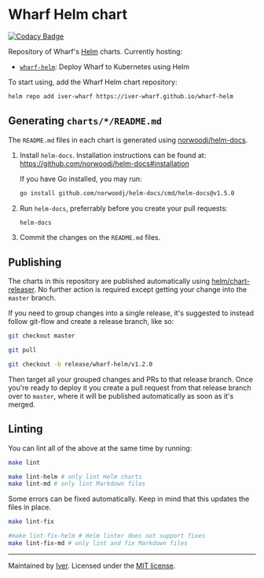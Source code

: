 # Wharf Helm chart

[![Codacy Badge](https://app.codacy.com/project/badge/Grade/6d3504733d1844c49a8678633b1a78f8)](https://www.codacy.com/gh/iver-wharf/wharf-helm/dashboard?utm_source=github.com\&utm_medium=referral\&utm_content=iver-wharf/wharf-helm\&utm_campaign=Badge_Grade)

Repository of Wharf's [Helm](https://helm.sh/) charts. Currently hosting:

- [`wharf-helm`](charts/wharf-helm/README.md):
  Deploy Wharf to Kubernetes using Helm

To start using, add the Wharf Helm chart repository:

```sh
helm repo add iver-wharf https://iver-wharf.github.io/wharf-helm
```

## Generating `charts/*/README.md`

The `README.md` files in each chart is generated using
[norwoodj/helm-docs](https://github.com/norwoodj/helm-docs).

1. Install `helm-docs`. Installation instructions can be found at:
   <https://github.com/norwoodj/helm-docs#installation>

   If you have Go installed, you may run:

   ```sh
   go install github.com/norwoodj/helm-docs/cmd/helm-docs@v1.5.0
   ```

2. Run `helm-docs`, preferrably before you create your pull requests:

   ```sh
   helm-docs
   ```

3. Commit the changes on the `README.md` files.

## Publishing

The charts in this repository are published automatically using
[helm/chart-releaser](https://github.com/helm/chart-releaser). No further
action is required except getting your change into the `master` branch.

If you need to group changes into a single release, it's suggested to instead
follow git-flow and create a release branch, like so:

```sh
git checkout master

git pull

git checkout -b release/wharf-helm/v1.2.0
```

Then target all your grouped changes and PRs to that release branch.
Once you're ready to deploy it you create a pull request from that release
branch over to `master`, where it will be published automatically as soon as
it's merged.

## Linting

You can lint all of the above at the same time by running:

```sh
make lint

make lint-helm # only lint Helm charts
make lint-md # only lint Markdown files
```

Some errors can be fixed automatically. Keep in mind that this updates the
files in place.

```sh
make lint-fix

#make lint-fix-helm # Helm linter does not support fixes
make lint-fix-md # only lint and fix Markdown files
```

---

Maintained by [Iver](https://www.iver.com/en).
Licensed under the [MIT license](./LICENSE).
